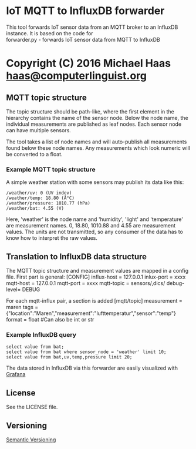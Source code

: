 # IoT MQTT to InfluxDB forwarder #

This tool forwards IoT sensor data from an MQTT broker to an InfluxDB instance. It is based on the code for  
forwarder.py - forwards IoT sensor data from MQTT to InfluxDB
# Copyright (C) 2016 Michael Haas <haas@computerlinguist.org>

## MQTT topic structure ##

The topic structure should be path-like, where the first element in the hierarchy contains
the name of the sensor node. Below the node name, the individual measurements are published
as leaf nodes. Each sensor node can have multiple sensors.

The tool takes a list of node names and will auto-publish all measurements found
below these node names. Any measurements which look numeric will be converted to
a float.

### Example MQTT topic structure ###

A simple weather station with some sensors may publish its data like this:

    /weather/uv: 0 (UV indev)
    /weather/temp: 18.80 (Â°C)
    /weather/pressure: 1010.77 (hPa)
    /weather/bat: 4.55 (V)

Here, 'weather' is the node name and 'humidity', 'light' and 'temperature' are
measurement names. 0, 18.80, 1010.88 and 4.55 are measurement values. The units
are not transmitted, so any consumer of the data has to know how to interpret
the raw values.

## Translation to InfluxDB data structure ##

The MQTT topic structure and measurement values are mapped in a config file.
First part is general:
[CONFIG]
influx-host = 127.0.0.1
inlux-port = xxxx
mqtt-host = 127.0.0.1
mqtt-port = xxxx
mqtt-topic = sensors/,dics/ 
debug-level= DEBUG

For each mqtt-influx pair, a section is added 
[mqtt/topic]
measurement = maren
tags = {"location":"Maren","measurement":"lufttemperatur","sensor":"temp"}
format = float #Can also be int or str

### Example InfluxDB query ###

    select value from bat;
    select value from bat where sensor_node = 'weather' limit 10;
    select value from bat,uv,temp,pressure limit 20; 

The data stored in InfluxDB via this forwarder are easily visualized with [Grafana](http://grafana.org/)

## License ##

See the LICENSE file.

## Versioning ##

[Semantic Versioning](http://www.semver.org)
